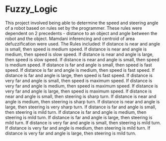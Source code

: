 # Fuzzy_Logic
This project involved being able to determine the speed and steering angle of a robot based on rules set by the programmer.
These rules were dependent on 2 precedents - distance to an object and angle between the robot and the object.
Mamdani inferencing and centroid of area defuzzification were used.
The Rules included:
 If distance is near and angle is small, then speed is medium speed.
 If distance is near and angle is medium, then speed is slow speed.
 If distance is near and angle is large, then speed is slow speed.
 If distance is near and angle is small, then speed is medium speed.
 If distance is far and angle is small, then speed is fast speed.
 If distance is far and angle is medium, then speed is fast speed.
 If distance is far and angle is large, then speed is fast speed.
 If distance is very far and angle is small, then speed is maximum speed.
 If distance is very far and angle is medium, then speed is maximum speed.
 If distance is very far and angle is large, then speed is maximum speed.
 If distance is near and angle is small, then steering is sharp turn.
 If distance is near and angle is medium, then steering is sharp turn.
 If distance is near and angle is large, then steering is very sharp turn.
 If distance is far and angle is small, then steering is mild turn.
 If distance is far and angle is medium, then steering is mild turn.
 If distance is far and angle is large, then steering is mild turn.
 If distance is very far and angle is small, then steering is mild turn.
 If distance is very far and angle is medium, then steering is mild turn.
 If distance is very far and angle is large, then steering is mild turn.
